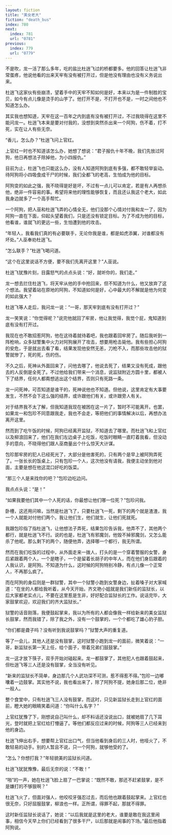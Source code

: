```yaml
---
layout: fiction
title: "美女老大"
fiction: "death_bus"
index: 780
next:
  index: 781
  url: "0781"
previous:
  index: 779
  url: "0779"
---
```

不是吹，龙一活了那么多年，吃的盐比杜逍飞过的桥都要多。他的回答让杜逍飞非常蛋疼，他说他看的出来天牢有没有被打开过，但是他没有理由也没有义务说出来。

杜逍飞这家伙有些崩溃，望着手中的天牢不知如何是好，本来以为是一件制胜的宝贝，如今有点儿像是烫手的山芋了。他打开不是，不打开也不是，一时之间他也不知道怎么办。

其实我也想知道，天牢在这一百年之内到底有没有被打开过，不过我晓得在这里不能问龙一。杜逍飞本来是要对付我的，没想到突然杀出来一个阿狗，伤不着，打不死，实在让人有些无奈。

“香儿，怎么办？”杜逍飞问上官红。

上官红一时也不知道该怎么办，她想了想说：“君子报仇十年不晚，我们先放过阿狗，他日再想法子除掉他，为小四报仇。”

目前为止，杜逍飞也只能这么办，没有人知道阿狗到底有多强，都不敢轻举妄动。待阿狗将小四吸食成干尸的时候，我们全都飞的老高，生怕成为他的目标。

阿狗变的如此之强，我不晓得是好是坏，不过有一点儿可以肯定，若是有人再想杀他，绝非一件容易的事。希望将来他的理性能够恢复，而且还认我这个老大，如此我身边就多了一个高手帮忙。

一个阿狗，把人巫和杜逍飞弄的心情全无，他们没那个心情对付我和龙一了，因为阿狗一直在下面，仰起头望着我们，只是还没有锁定目标。为了不成为他的目标，他看谁，谁就飞的更远一些，生怕遭到他的攻击。

“年轻人，我看我们真的有必要联手，无论你我是谁，都是如虎添翼，对谁都没有坏处。”人巫奉劝杜逍飞。

“怎么联手？”杜逍飞喝问道。

“这个在这里说话不方便，要不我们先离开这里？”人巫说。

杜逍飞犹豫片刻，目露怒气的点点头说：“好，就听你的，我们走。”

龙一想去拦住杜逍飞，将天牢从他的手中抢回来，但不知道为什么，他又放弃了这个想法。我望着站在原地的阿狗，不知道如何是好，心中最大的不解就是他为何变的如此强大？

杜逍飞等人走后，我问龙一说：“一哥，那天牢到底有没有打开过？”

龙一笑笑说：“你觉得呢？”说完他就回了牢房，他让我觉得，我觉个屁，鬼知道到底有没有打开过。

我现在也不敢招惹阿狗，他在这待着就待着吧，我也跟着回牢房了。随后我听到一阵枪响，众多狱警集中火力对阿狗展开了攻击，想要用枪击毙他。我有些担心阿狗的安危，于是就出去看了看，结果发现他安然无恙，刀枪不入，而那些攻击他的狱警就惨了，死的死，伤的伤。

不久之后，死神从外面回来了，问他去哪了，他说去死了，结果又没有死成，跟他去的人反倒是全死了。不过他给我们带来一个消息，说监狱附近方圆十里，都被人下了结界，任何人都甭想逃出这个结界，否则只有死路一条。

龙一问死神，可否知道是谁干的，死神说他也不知道。但他说，这里肯定有大事要发生，不然不会下这么强的结界，或许跟他们有关，或许跟旁人有关。

对于结界我不太了解，但我知道我现在被困在这一片了，暂时不可能离开。也罢，如果龙一和包珍不同意跟我走，我也不会走，等把他们的事情解决以后，再想办法离开这里。

然而到了吃午饭的时候，阿狗已经离开监狱，不知道去了哪里。而杜逍飞和上官红以及柳浪回来了，他们在我们左边桌子上吃饭，吃饭时眼睛一直盯着我看，但没动手的意向，不晓得他们跟人巫商量出个什么惊天大计谋。

包珍那牢房的犯人已经死光了，大部分是他害死的，只有两个是早上被阿狗弄死了。一张长长的饭桌上，只有包珍一个人，这次他没有请我，我便主动坐到他对面，主要是想在他这混口好吃的饭菜。

“那三个人是来找你的吧？”包珍边吃边问。

我点点头说：“是！”

“如果我要他们其中一个人死的话，你最想让他们哪一位死？”包珍问我。

卧槽，这还用问嘛，当然是杜逍飞了，只要杜逍飞一死，剩下的两个就是渣渣，我一个人就能对付他们两个。我让他们生，他们就生，让他们死就死。

我跟包珍指了指杜逍飞，让他想法子弄死，结果包珍告诉我，他弄不了，其他两个都行，就是杜逍飞不行。说的也是，杜逍飞有邪魔剑，他毁不掉邪魔剑，又怎么能杀了他呢。那么剩下的两个，随便他弄，选择哪一个都行，我无所谓。

然而在我们吃饭的过程中，从外面走来一拨人，打头的是一个穿着警服的女警，身后紧跟着两个人，一个是瞎子，一个是留着长胡子的中年人，而在他们身后跟着的人我认识，是阿狗。不知道为什么，这时候的阿狗特别冷静，有点儿像一个正常人，不再那么疯了。

而在阿狗的身后则是一群狱警，其中一个狱警小跑到女警身边，扯着嗓子对大家喊道：“在坐的人都给我听着，从今天开始，齐文艳小姐就是我们新任的监狱长，以后大家都老实点儿，不要在这里惹是生非，好好配合监狱长的工作。说话完毕，大家鼓掌欢迎，欢迎我们的齐大监狱长。”

狱警的话音刚落，我便鼓起掌来，我以为所有的人都会像我一样给新来的美女监狱长鼓掌，然而我错了，除了我之外，没有一个鼓掌的，一个个都吃了雄心豹子胆。

“你们都是聋子吗？没有听到我说鼓掌吗？”狱警大声的重复道。

等了一会儿，其他人还是没有鼓掌，这时狱警小跑到龙一的面前，微笑着说：“一哥，新监狱长第一天上任，给个面子，带着兄弟们鼓鼓掌。”

龙一这才放下筷子，双手开始对碰起来。龙一都鼓掌了，其他犯人也跟着鼓起来，但杜逍飞等三人还是没有鼓掌，全当没有听见。

“新来的监狱长不简单，身边那几个人武功深不可测，惹不得惹不得。”包珍一边嘟囔着一边鼓掌。其实他不说，我也看出来了，除了阿狗不提，她身后那二位，绝非一般人。

整个食堂中，只有杜逍飞三人没有鼓掌，而这时，只见新监狱长走到上官红的面前，瞪大她的眼睛笑着问道：“你叫什么名字？”

上官红犹豫了下，刚想说自己叫什么，却不料话还没说出口，就被她扇了几下耳光，登时就把上官红给打懵逼了。等他们都反应过来的时候，阿狗等三人已经来到他的身边。

杜逍飞伸出右手，想要帮上官红出口气，但当他看到身后的三人时，他哑火了，不敢轻易的动手。别的人暂且不说，只一个阿狗，就够他受的了。

“怎么？你想打我？”年轻貌美的监狱长问道。

杜逍飞犹犹豫豫，最后无奈的说：“不敢！”

“啪”的一声，她在杜逍飞脸上扇了一巴掌说：“既然不敢，那还不赶紧鼓掌，是不是嫌打的不够狠啊？”

杜逍飞火了，但面对强人，他咬咬牙强忍过去，而后他也跟着鼓起掌来。上官红也很无奈，只好屈服鼓掌，柳浪也一样。正所谓，得罪不起，那就不得罪。

这时新任监狱长说话了，她说：“以后我就是这里的老大，谁要是敢在我这里闹事，相信今天早上你们已经看到了很多干尸，以后那就是闹事的下场。”最后他指着阿狗说。